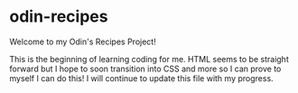 # odin-recipes
Welcome to my Odin's Recipes Project!
<br>
<p> This is the beginning of learning coding for me. 
HTML seems to be straight forward but I hope to soon transition 
into CSS and more so I can prove to myself I can do this!
I will continue to update this file with my progress. <p>